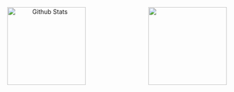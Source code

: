 <div align="center">
   
  <!-- Estatísticas do GitHub -->
  <img height="180em" align="left" src="https://github-readme-stats.vercel.app/api?username=heliossj&theme=dark&hide_border=false&include_all_commits=true" alt="Github Stats" />

  <!-- Linguagens mais usadas -->
  <img height="180em" align="right" src="https://github-readme-stats.vercel.app/api/top-langs/?username=heliossj&layout=compact&langs_count=7&theme=dark"/>
  
</div>
